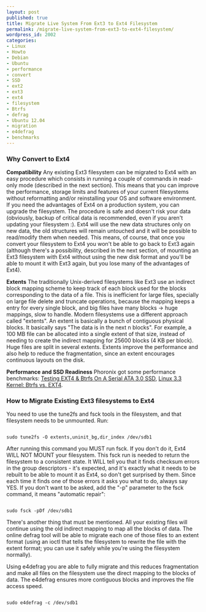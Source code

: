 ```yaml
---
layout: post
published: true
title: Migrate Live System From Ext3 to Ext4 Filesystem
permalink: /migrate-live-system-from-ext3-to-ext4-filesystem/
wordpress_id: 2002
categories:
- Linux
- Howto
- Debian
- Ubuntu
- performance
- convert
- SSD
- ext2
- ext3
- ext4
- filesystem
- Btrfs
- defrag
- Ubuntu 12.04
- migration
- e4defrag
- benchmarks
---
```



<h3>Why Convert to Ext4</h3>
<strong>Compatibility</strong>
Any existing Ext3 filesystem can be migrated to Ext4 with an easy procedure which consists in running a couple of commands in read-only mode (described in the next section). This means that you can improve the performance, storage limits and features of your current filesystems without reformatting and/or reinstalling your OS and software environment. If you need the advantages of Ext4 on a production system, you can upgrade the filesystem. The procedure is safe and doesn't risk your data (obviously, backup of critical data is recommended, even if you aren't updating your filesystem :). Ext4 will use the new data structures only on new data, the old structures will remain untouched and it will be possible to read/modify them when needed. This means, of course, that once you convert your filesystem to Ext4 you won't be able to go back to Ext3 again (although there's a possibility, described in the next section, of mounting an Ext3 filesystem with Ext4 without using the new disk format and you'll be able to mount it with Ext3 again, but you lose many of the advantages of Ext4).

<strong>Extents</strong>
The traditionally Unix-derived filesystems like Ext3 use an indirect block mapping scheme to keep track of each block used for the blocks corresponding to the data of a file. This is inefficient for large files, specially on large file delete and truncate operations, because the mapping keeps a entry for every single block, and big files have many blocks -> huge mappings, slow to handle. Modern filesystems use a different approach called "extents". An extent is basically a bunch of contiguous physical blocks. It basically says "The data is in the next n blocks". For example, a 100 MB file can be allocated into a single extent of that size, instead of needing to create the indirect mapping for 25600 blocks (4 KB per block). Huge files are split in several extents. Extents improve the performance and also help to reduce the fragmentation, since an extent encourages continuous layouts on the disk.

<strong>Performance and SSD Readiness</strong>
Phoronix got some performance benchmarks: <a href="http://www.phoronix.com/scan.php?page=article&item=btrfs_linux31_ssd&num=1">Testing EXT4 & Btrfs On A Serial ATA 3.0 SSD</a>, <a href="http://www.phoronix.com/scan.php?page=article&item=linux_33_btrfs&num=1">Linux 3.3 Kernel: Btrfs vs. EXT4</a>.


<h3>How to Migrate Existing Ext3 filesystems to Ext4</h3>
You need to use the tune2fs and fsck tools in the filesystem, and that filesystem needs to be unmounted. Run:


```

sudo tune2fs -O extents,uninit_bg,dir_index /dev/sdb1

```


After running this command you MUST run fsck. If you don't do it, Ext4 WILL NOT MOUNT your filesystem. This fsck run is needed to return the filesystem to a consistent state. It WILL tell you that it finds checksum errors in the group descriptors - it's expected, and it's exactly what it needs to be rebuilt to be able to mount it as Ext4, so don't get surprised by them. Since each time it finds one of those errors it asks you what to do, always say YES. If you don't want to be asked, add the "-p" parameter to the fsck command, it means "automatic repair":


```

sudo fsck -pDf /dev/sdb1

```


There's another thing that must be mentioned. All your existing files will continue using the old indirect mapping to map all the blocks of data. The online defrag tool will be able to migrate each one of those files to an extent format (using an ioctl that tells the filesystem to rewrite the file with the extent format; you can use it safely while you're using the filesystem normally).

Using e4defrag you are able to fully migrate and this reduces fragmentation and make all files on the filesystem use the direct mapping to the blocks of data. The e4defrag ensures more contiguous blocks and improves the file access speed.


```

sudo e4defrag -c /dev/sdb1

```
